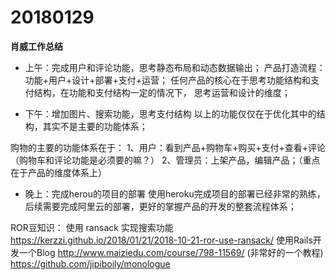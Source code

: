 # 20180129

**肖威工作总结**
- 上午：完成用户和评论功能，思考静态布局和动态数据输出；
产品打造流程：功能+用户+设计+部署+支付+运营；
任何产品的核心在于思考功能结构和支付结构，在功能和支付结构一定的情况下， 思考运营和设计的维度；

- 下午：增加图片、搜索功能，思考支付结构
以上的功能仅仅在于优化其中的结构，其实不是主要的功能体系；

购物的主要的功能体系在于：
1、用户：看到产品+购物车+购买+支付+查看+评论（购物车和评论功能是必须要的嘛？）
2、管理员：上架产品，编辑产品；（重点在于产品的维度体系上）

- 晚上：完成herou的项目的部署
使用heroku完成项目的部署已经非常的熟练，后续需要完成阿里云的部署，更好的掌握产品的开发的整套流程体系；


ROR豆知识： 使用 ransack 实现搜索功能
https://kerzzi.github.io/2018/01/21/2018-10-21-ror-use-ransack/
使用Rails开发一个Blog
http://www.maiziedu.com/course/798-11569/
(非常好的一个教程)
https://github.com/jipiboily/monologue
